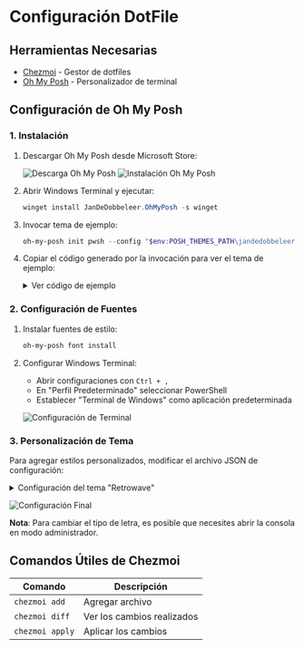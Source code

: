# Configuración DotFile

## Herramientas Necesarias
- [Chezmoi](https://www.chezmoi.io/quick-start/) - Gestor de dotfiles
- [Oh My Posh](https://ohmyposh.dev/docs/) - Personalizador de terminal

## Configuración de Oh My Posh

### 1. Instalación

1. Descargar Oh My Posh desde Microsoft Store:

   ![Descarga Oh My Posh](https://github.com/user-attachments/assets/4ceb15b9-bf6d-4987-99a5-a84881259306)
   ![Instalación Oh My Posh](https://github.com/user-attachments/assets/04d9dc00-16cb-46f0-9b83-d423b1b7a995)

2. Abrir Windows Terminal y ejecutar:
   ```powershell
   winget install JanDeDobbeleer.OhMyPosh -s winget
   ```

3. Invocar tema de ejemplo:
   ```powershell
   oh-my-posh init pwsh --config "$env:POSH_THEMES_PATH\jandedobbeleer.omp.json"
   ```

4. Copiar el código generado por la invocación para ver el tema de ejemplo:
   <details>
   <summary>Ver código de ejemplo</summary>

   ```powershell
   (@(& 'C:/Users/Usuario/AppData/Local/Programs/oh-my-posh/bin/oh-my-posh.exe' init pwsh --config='C:\Users\Usuario\AppData\Local\Programs\oh-my-posh\themes\ys.omp.json' --print) -join "`n") | Invoke-Expression
   ```
   </details>

### 2. Configuración de Fuentes

1. Instalar fuentes de estilo:
   ```powershell
   oh-my-posh font install
   ```

2. Configurar Windows Terminal:
   - Abrir configuraciones con `Ctrl + ,`
   - En "Perfil Predeterminado" seleccionar PowerShell
   - Establecer "Terminal de Windows" como aplicación predeterminada

   ![Configuración de Terminal](https://github.com/user-attachments/assets/17a39832-1f45-44d0-b29a-a1d633cd4631)

### 3. Personalización de Tema

Para agregar estilos personalizados, modificar el archivo JSON de configuración:

<details>
<summary>Configuración del tema "Retrowave"</summary>

```json
{
  "schemes": [
    {
      "background": "#070825",
      "black": "#181A1F",
      "blue": "#46BDFF",
      "brightBlack": "#FF16B0",
      "brightBlue": "#46BDFF",
      "brightCyan": "#FF901F",
      "brightGreen": "#FCEE54",
      "brightPurple": "#FF92DF",
      "brightRed": "#F85353",
      "brightWhite": "#FFFFFF",
      "brightYellow": "#FFFFFF",
      "cursorColor": "#FFFFFF",
      "cyan": "#DF81FC",
      "foreground": "#46BDFF",
      "green": "#929292",
      "name": "Retrowave",
      "purple": "#FF92DF",
      "red": "#FF16B0",
      "selectionBackground": "#FFFFFF",
      "white": "#FFFFFF",
      "yellow": "#FCEE54"
    }
  ]
}
```
</details>

![Configuración Final](https://github.com/user-attachments/assets/220d1d0d-7b7e-4159-a197-f199288ac648)

**Nota**: Para cambiar el tipo de letra, es posible que necesites abrir la consola en modo administrador.

## Comandos Útiles de Chezmoi

| Comando | Descripción |
|---------|-------------|
| `chezmoi add` | Agregar archivo |
| `chezmoi diff` | Ver los cambios realizados |
| `chezmoi apply` | Aplicar los cambios |
